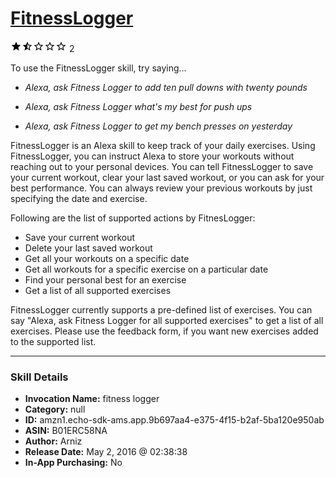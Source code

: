 # [FitnessLogger](http://alexa.amazon.com/#skills/amzn1.echo-sdk-ams.app.9b697aa4-e375-4f15-b2af-5ba120e950ab)
![1.5 stars](../../images/ic_star_black_18dp_1x.png)![1.5 stars](../../images/ic_star_half_black_18dp_1x.png)![1.5 stars](../../images/ic_star_border_black_18dp_1x.png)![1.5 stars](../../images/ic_star_border_black_18dp_1x.png)![1.5 stars](../../images/ic_star_border_black_18dp_1x.png) 2

To use the FitnessLogger skill, try saying...

* *Alexa, ask Fitness Logger to add ten pull downs with twenty pounds*

* *Alexa, ask Fitness Logger what's my best for push ups*

* *Alexa, ask Fitness Logger to get my bench presses on yesterday*

FitnessLogger is an Alexa skill to keep track of your daily exercises. Using FitnessLogger, you can instruct Alexa to store your workouts without reaching out to your personal devices. You can tell FitnessLogger to save your current workout, clear your last saved workout, or you can ask for your best performance. You can always review your previous workouts by just specifying the date and exercise.

Following are the list of supported actions by FitnesLogger:
- Save your current workout
- Delete your last saved workout
- Get all your workouts on a specific date
- Get all workouts for a specific exercise on a particular date
- Find your personal best for an exercise
- Get a list of all supported exercises

FitnessLogger currently supports a pre-defined list of exercises. You can say "Alexa, ask Fitness Logger for all supported exercises" to get a list of all ​exercises. Please use the feedback form, if you want new exercises added to the supported list.

***

### Skill Details

* **Invocation Name:** fitness logger
* **Category:** null
* **ID:** amzn1.echo-sdk-ams.app.9b697aa4-e375-4f15-b2af-5ba120e950ab
* **ASIN:** B01ERC58NA
* **Author:** Arniz
* **Release Date:** May 2, 2016 @ 02:38:38
* **In-App Purchasing:** No
